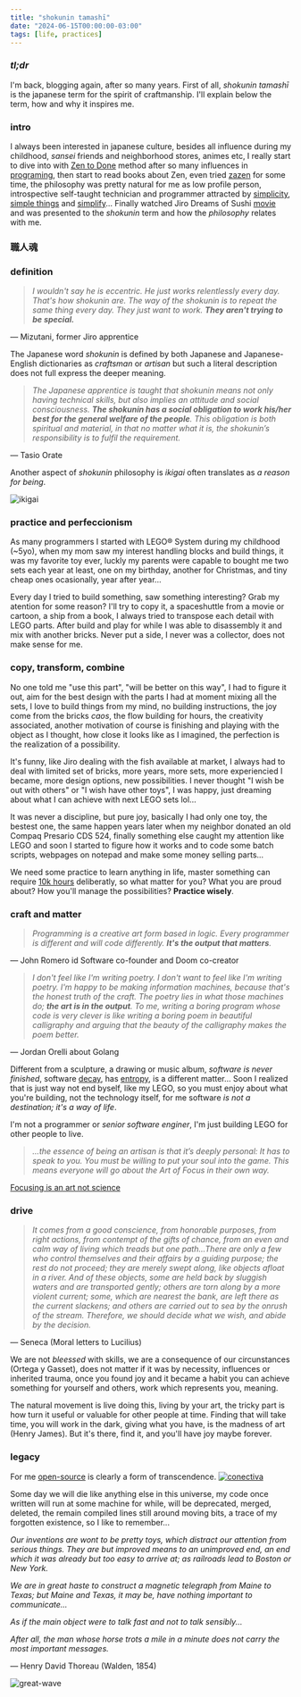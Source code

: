 ```yaml
---
title: "shokunin tamashī"
date: "2024-06-15T00:00:00-03:00"
tags: [life, practices]
---
```


### _tl;dr_

I'm back, blogging again, after so many years. First of all, _shokunin tamashī_ is the japanese term for the spirit of craftmanship. I'll explain below the term, how and why it inspires me.

### intro

I always been interested in japanese culture, besides all influence during my childhood, _sansei_ friends and neighborhood stores, animes etc, I really start to dive into with [Zen to Done](https://archive.org/stream/ZenToDoneTheUltimateSimpleProductivitySystemByLeoBabauta/zen_to_done.Leo_Babauta-jorel314_djvu.txt) method after so many influences in [programing](https://www.zenprogrammer.org/en/10-rules-of-a-zen-programmer.html),
then start to read books about Zen, even tried [zazen](https://en.wikipedia.org/wiki/Zazen) for some time, the philosophy was pretty natural for me as low profile person, introspective self-taught technician and programmer attracted by [simplicity](http://www.extremeprogramming.org/rules/simple.html), [simple things](http://lawsofsimplicity.com/) and [simplify](https://www.goodreads.com/quotes/897002-our-life-is-frittered-away-by-detail-simplicity-simplicity-simplicity-i)...
Finally watched Jiro Dreams of Sushi [movie](https://www.imdb.com/title/tt1772925/) and was presented to the _shokunin_ term and how the _philosophy_ relates with me.

### 職人魂
### definition

>_I wouldn't say he is eccentric._
>_He just works relentlessly every day._
>_That's how shokunin are._
>_The way of the shokunin is to repeat the same thing every day._
>_They just want to work._
>_**They aren't trying to be special.**_

— Mizutani, former Jiro apprentice

The Japanese word _shokunin_ is defined by both Japanese and Japanese-English dictionaries as _craftsman_ or _artisan_ but such a literal description
does not full express the deeper meaning.

>_The Japanese apprentice is taught that shokunin means not only having technical skills, but also implies an attitude and social consciousness. **The shokunin has a social obligation to work his/her best for the general welfare of the people**. This obligation is both spiritual and material, in that no matter what it is, the shokunin’s responsibility is to fulfil the requirement._

— Tasio Orate

Another aspect of _shokunin_ philosophy is _ikigai_ often translates as _a reason for being_.

![ikigai](/img/ikigai.webp)


### practice and perfeccionism

As many programmers I started with LEGO® System during my childhood (~5yo), when my mom saw my interest handling blocks and build things,
it was my favorite toy ever, luckly my parents were capable to bought me two sets each year at least, one on my birthday, another for Christmas, and tiny cheap ones ocasionally, year after year...

Every day I tried to build something, saw something interesting? Grab my atention for some reason? I'll try to copy it, a spaceshuttle
from a movie or cartoon, a ship from a book, I always tried to transpose each detail with LEGO parts. After build and play for while I was able to disassembly it and mix with another bricks.
Never put a side, I never was a collector, does not make sense for me.

### copy, transform, combine

No one told me "use this part", "will be better on this way", I had to figure it out, aim
for the best design with the parts I had at moment mixing all the sets, I love to build things from my mind, no building instructions, the joy come from the bricks _caos_, the flow building for hours, the creativity associated,
another motivation of course is finishing and playing with the object as I thought, how close it looks like as I imagined, the perfection is the realization of a possibility.

It's funny, like Jiro dealing with the fish available at market, I always had to deal with limited set of bricks, more years, more sets, more experiencied I became, more design options, new possibilities.
I never thought "I wish be out with others" or "I wish have other toys", I was happy, just dreaming about what I can achieve with next LEGO sets lol...

It was never a discipline, but pure joy, basically I had only one toy, the bestest one, the same happen years later when my neighbor donated an old Compaq Presario CDS 524,
finally something else caught my attention like LEGO and soon I started to figure how it works and to code some batch scripts, webpages on notepad and make some money selling parts...

We need some practice to learn anything in life, master something can require [10k hours](https://en.wikipedia.org/wiki/Outliers_(book)) deliberatly, so what matter for you? What you are proud about? How you'll manage the possibilities? **Practice wisely**.

### craft and matter

>_Programming is a creative art form based in logic. Every programmer is different and will code differently. **It's the output that matters**._

— John Romero id Software co-founder and Doom co-creator

>_I don't feel like I'm writing poetry. I don't want to feel like I'm writing poetry. I'm happy to be making information machines, because that's the honest truth of the craft. The poetry lies in what those machines do; **the art is in the output**. To me, writing a boring program whose code is very clever is like writing a boring poem in beautiful calligraphy and arguing that the beauty of the calligraphy makes the poem better._

— Jordan Orelli about Golang

Different from a sculpture, a drawing or music album, _software is never finished_, software [decay](https://en.wikipedia.org/wiki/Software_rot), has [entropy](https://www.amazon.com/Pragmatic-Programmer-Journeyman-Master/dp/020161622X), is a different matter... Soon I realized that is just way not end byself, like my LEGO, so you must enjoy about what you're building, not the technology itself, for me software _is not a destination; it's a way of life_.

I'm not a programmer or _senior software enginer_, I'm just building LEGO for other people to live.

>_...the essence of being an artisan is that it’s deeply personal: It has to speak to you. You must be willing to put your soul into the game. This means everyone will go about the Art of Focus in their own way._

[Focusing is an art not science](https://web.archive.org/web/20230120001146/https://fs.blog/focusing-art-not-science/)

### drive

> _It comes from a good conscience, from honorable purposes, from right actions, from contempt of the gifts of chance, from an even and calm way of living which treads but one path…There are only a few who control themselves and their affairs by a guiding purpose; the rest do not proceed; they are merely swept along, like objects afloat in a river. And of these objects, some are held back by sluggish waters and are transported gently; others are torn along by a more violent current; some, which are nearest the bank, are left there as the current slackens; and others are carried out to sea by the onrush of the stream. Therefore, we should decide what we wish, and abide by the decision._

— Seneca (Moral letters to Lucilius)

We are not _bleessed_ with skills, we are a consequence of our circunstances (Ortega y Gasset), does not matter if it was by necessity, influences or inherited trauma, once you found joy and it became a habit you can achieve something for yourself and others, work which represents you, meaning.

The natural movement is live doing this, living by your art, the tricky part is how turn it useful or valuable for other people at time. Finding that will take time, you will work in the dark, giving what you have, is the madness of art (Henry James). But it's there, find it, and you'll have joy maybe forever.

### legacy

For me [open-source](https://en.wikipedia.org/wiki/Open-source-software_movement) is clearly a form of transcendence.
[![conectiva](/img/Fm2ct3DWAAEu3L3.jpg)](https://distrowatch.com/table.php?distribution=conectiva)

Some day we will die like anything else in this universe, my code once written will run at some machine for while,
will be deprecated, merged, deleted, the remain compiled lines still around moving bits, a trace of my forgotten existence, so I like to remember...

_Our inventions are wont to be pretty toys, which distract our attention from serious things. They are but improved means to an unimproved end, an end which it was already but too easy to arrive at; as railroads lead to Boston or New York._

_We are in great haste to construct a magnetic telegraph from Maine to Texas; but Maine and Texas, it may be, have nothing important to communicate..._

_As if the main object were to talk fast and not to talk sensibly..._

_After all, the man whose horse trots a mile in a minute does not carry the most important messages._
 
— Henry David Thoreau (Walden, 1854)

![great-wave](/img/great-wave.webp)
